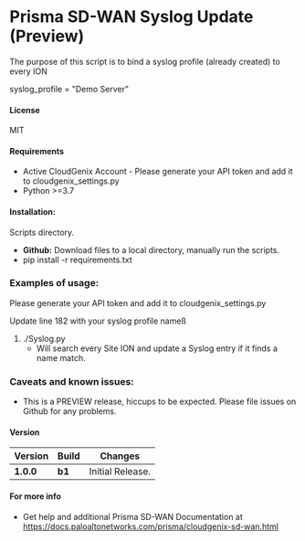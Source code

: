 # Prisma SD-WAN Syslog Update (Preview)
The purpose of this script is to bind a syslog profile (already created) to every ION

syslog_profile = "Demo Server"

#### License
MIT

#### Requirements
* Active CloudGenix Account - Please generate your API token and add it to cloudgenix_settings.py
* Python >=3.7

#### Installation:
 Scripts directory. 
 - **Github:** Download files to a local directory, manually run the scripts. 
 - pip install -r requirements.txt

### Examples of usage:
 Please generate your API token and add it to cloudgenix_settings.py
 
 Update line 182 with your syslog profile nameß
 
 1. ./Syslog.py
      - Will search every Site ION and update a Syslog entry if it finds a name match.

### Caveats and known issues:
 - This is a PREVIEW release, hiccups to be expected. Please file issues on Github for any problems.

#### Version
| Version | Build | Changes |
| ------- | ----- | ------- |
| **1.0.0** | **b1** | Initial Release. |


#### For more info
 * Get help and additional Prisma SD-WAN Documentation at <https://docs.paloaltonetworks.com/prisma/cloudgenix-sd-wan.html>
